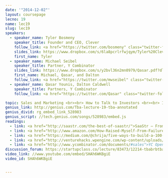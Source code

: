 ```yaml
---
date: '"2014-12-02"'
layout: coursepage
lecno: 19
name: lec19
slug: lec19
speakers:
  - speaker_name: Tyler Bosmeny
    speaker_title: Founder and CEO, Clever
    follow_link: <a href="https://twitter.com/bosmeny" class="twitter-follow-button" data-show-count="false" data-show-screen-name="true">Follow @bosmeny</a>
    slides_link: https://www.dropbox.com/s/6la8pcrlrfwjqym/Tyler%20Clever2.pdf?dl=0
    first_name: Tyler
  - speaker_name: Michael Seibel
    speaker_title: Partner, Y Combinator
    slides_link: https://www.dropbox.com/s/y2bvl36n2mn0979/Qasar.pdf?dl=0
    first_name: Michael, Qasar, and Dalton
    follow_link: <a href="https://twitter.com/mwseibel" class="twitter-follow-button" data-show-count="false" data-show-screen-name="true">Follow @mwseibel</a>
  - speaker_name: Qasar Younis, Dalton Caldwell
    speaker_title: Partners, Y Combinator
    follow_link: <a href="https://twitter.com/Qasar" class="twitter-follow-button" data-show-count="false" data-show-screen-name="true">Follow @Qasar</a>, <a href="https://twitter.com/daltonc" class="twitter-follow-button" data-show-count="false" data-show-screen-name="true">Follow @daltonc</a>

topic: Sales and Marketing <br><br> How to Talk to Investors <br><br> Investor Meeting Roleplaying
genius_link: http://genius.com/Tba-lecture-19-tba-annotated
genius_divid: rg_embed_link_528983
genius_script: //tech.genius.com/songs/528983/embed.js
readings:
  - link: <a href="http://saastr.com/the-best-of-saastr/">SaaStr – From-the-trenches sales advice</a>  by Jason Lemkin, founder of EchoSign
  - link: <a href="http://www.amazon.com/How-Raised-Myself-From-Failure-ebook/dp/B002XQAAWW">How I Raised Myself From Failure to Success In Selling</a> by Frank Bettger (1949)
  - link: <a href="https://medium.com/@chrija/five-ways-to-build-a-100-million-business-82ac6ea8ffd9">Five ways to build a $100 million business</a> by Cristoph Janz
  - link: <a href="http://venturehacks.wpengine.com/wp-content/uploads/2009/12/Pitching-Hacks.pdf">Pitching Hacks! How to pitch startups to investors</a> by <a href="http://venturehacks.com/pitching">Venture Hacks</a>
  - link: <a href="http://www.ycombinator.com/documents/#sales">YC Open source sales template agreement</a> (as referred to by Tyler)
discussion_forum: https://startupclass.co/lecture/83473/12214-tbabrbtbab
video_link: //www.youtube.com/embed/SHAh6WKBgiE
video_id: SHAh6WKBgiE


---
```

